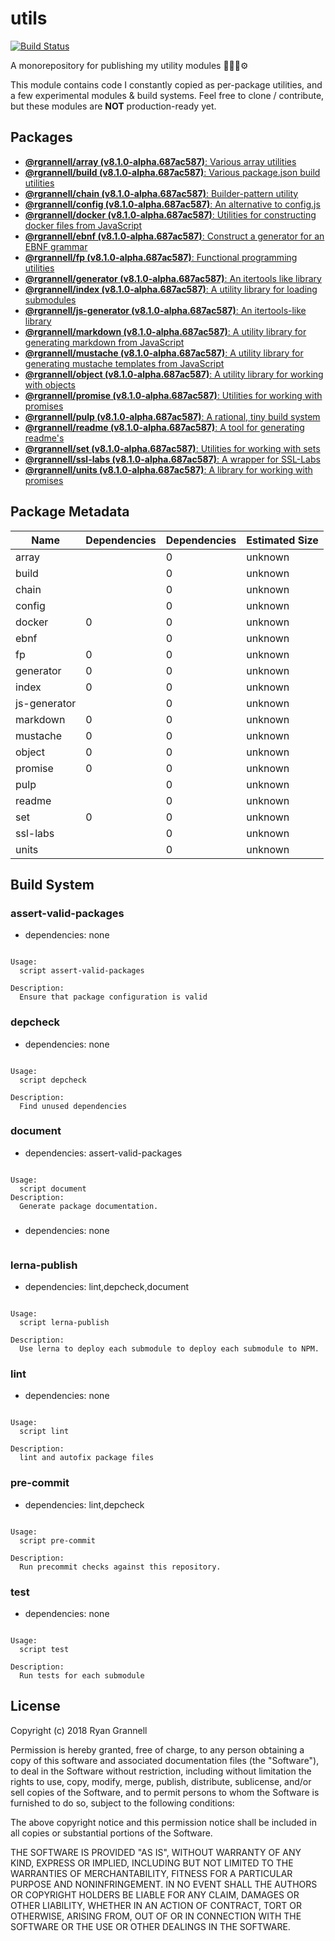 
# utils

[![Build Status](https://travis-ci.org/rgrannell1/utils.svg?branch=master)](https://travis-ci.org/rgrannell1/utils)

A monorepository for publishing my utility modules 🎁🎁🎁⚙️

This module contains code I constantly copied as per-package utilities, and a few experimental modules & build systems. Feel free to clone / contribute, but these modules are **NOT** production-ready yet.

## Packages

- [**@rgrannell/array (v8.1.0-alpha.687ac587)**: Various array utilities](../../tree/master/packages/array)
- [**@rgrannell/build (v8.1.0-alpha.687ac587)**: Various package.json build utilities](../../tree/master/packages/build)
- [**@rgrannell/chain (v8.1.0-alpha.687ac587)**: Builder-pattern utility](../../tree/master/packages/chain)
- [**@rgrannell/config (v8.1.0-alpha.687ac587)**: An alternative to config.js](../../tree/master/packages/config)
- [**@rgrannell/docker (v8.1.0-alpha.687ac587)**: Utilities for constructing docker files from JavaScript](../../tree/master/packages/docker)
- [**@rgrannell/ebnf (v8.1.0-alpha.687ac587)**: Construct a generator for an EBNF grammar](../../tree/master/packages/ebnf)
- [**@rgrannell/fp (v8.1.0-alpha.687ac587)**: Functional programming utilities](../../tree/master/packages/fp)
- [**@rgrannell/generator (v8.1.0-alpha.687ac587)**: An itertools like library](../../tree/master/packages/generator)
- [**@rgrannell/index (v8.1.0-alpha.687ac587)**: A utility library for loading submodules](../../tree/master/packages/index)
- [**@rgrannell/js-generator (v8.1.0-alpha.687ac587)**: An itertools-like library](../../tree/master/packages/js-generator)
- [**@rgrannell/markdown (v8.1.0-alpha.687ac587)**: A utility library for generating markdown from JavaScript](../../tree/master/packages/markdown)
- [**@rgrannell/mustache (v8.1.0-alpha.687ac587)**: A utility library for generating mustache templates from JavaScript](../../tree/master/packages/mustache)
- [**@rgrannell/object (v8.1.0-alpha.687ac587)**: A utility library for working with objects](../../tree/master/packages/object)
- [**@rgrannell/promise (v8.1.0-alpha.687ac587)**: Utilities for working with promises](../../tree/master/packages/promise)
- [**@rgrannell/pulp (v8.1.0-alpha.687ac587)**: A rational, tiny build system](../../tree/master/packages/pulp)
- [**@rgrannell/readme (v8.1.0-alpha.687ac587)**: A tool for generating readme's](../../tree/master/packages/readme)
- [**@rgrannell/set (v8.1.0-alpha.687ac587)**: Utilities for working with sets](../../tree/master/packages/set)
- [**@rgrannell/ssl-labs (v8.1.0-alpha.687ac587)**: A wrapper for SSL-Labs](../../tree/master/packages/ssl-labs)
- [**@rgrannell/units (v8.1.0-alpha.687ac587)**: A library for working with promises](../../tree/master/packages/units)

## Package Metadata

| Name          | Dependencies     | Dependencies        | Estimated Size |
| ------------- | ---------------- | ------------------- | -------------- |
| array |  | 0 | unknown       |
| build |  | 0 | unknown       |
| chain |  | 0 | unknown       |
| config |  | 0 | unknown       |
| docker | 0 | 0 | unknown       |
| ebnf |  | 0 | unknown       |
| fp | 0 | 0 | unknown       |
| generator | 0 | 0 | unknown       |
| index | 0 | 0 | unknown       |
| js-generator |  | 0 | unknown       |
| markdown | 0 | 0 | unknown       |
| mustache | 0 | 0 | unknown       |
| object | 0 | 0 | unknown       |
| promise | 0 | 0 | unknown       |
| pulp |  | 0 | unknown       |
| readme |  | 0 | unknown       |
| set | 0 | 0 | unknown       |
| ssl-labs |  | 0 | unknown       |
| units |  | 0 | unknown       |

## Build System

### assert-valid-packages

- dependencies: none

```

Usage:
  script assert-valid-packages

Description:
  Ensure that package configuration is valid

```

### depcheck

- dependencies: none

```

Usage:
  script depcheck

Description:
  Find unused dependencies

```

### document

- dependencies: assert-valid-packages

```

Usage:
  script document
Description:
  Generate package documentation.

```

### 

- dependencies: none

```

```

### lerna-publish

- dependencies: lint,depcheck,document

```

Usage:
  script lerna-publish

Description:
  Use lerna to deploy each submodule to deploy each submodule to NPM.

```

### lint

- dependencies: none

```

Usage:
  script lint

Description:
  lint and autofix package files

```

### pre-commit

- dependencies: lint,depcheck

```

Usage:
  script pre-commit

Description:
  Run precommit checks against this repository.

```

### test

- dependencies: none

```

Usage:
  script test

Description:
  Run tests for each submodule

```


## License

Copyright (c) 2018 Ryan Grannell

Permission is hereby granted, free of charge, to any person obtaining a copy of this software and associated documentation files (the "Software"), to deal in the Software without restriction, including without limitation the rights to use, copy, modify, merge, publish, distribute, sublicense, and/or sell copies of the Software, and to permit persons to whom the Software is furnished to do so, subject to the following conditions:

The above copyright notice and this permission notice shall be included in all copies or substantial portions of the Software.

THE SOFTWARE IS PROVIDED "AS IS", WITHOUT WARRANTY OF ANY KIND, EXPRESS OR IMPLIED, INCLUDING BUT NOT LIMITED TO THE WARRANTIES OF MERCHANTABILITY, FITNESS FOR A PARTICULAR PURPOSE AND NONINFRINGEMENT. IN NO EVENT SHALL THE AUTHORS OR COPYRIGHT HOLDERS BE LIABLE FOR ANY CLAIM, DAMAGES OR OTHER LIABILITY, WHETHER IN AN ACTION OF CONTRACT, TORT OR OTHERWISE, ARISING FROM, OUT OF OR IN CONNECTION WITH THE SOFTWARE OR THE USE OR OTHER DEALINGS IN THE SOFTWARE.
